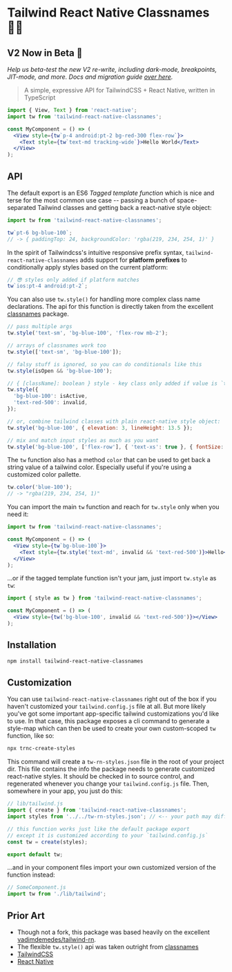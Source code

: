 # Tailwind React Native Classnames 🏄‍♂️

## V2 Now in Beta 🚀

_Help us beta-test the new V2 re-write, including dark-mode, breakpoints, JIT-mode, and
more. Docs and migration guide
[over here](https://github.com/jaredh159/tailwind-react-native-classnames/tree/v2#readme)._

> A simple, expressive API for TailwindCSS + React Native, written in TypeScript

```jsx
import { View, Text } from 'react-native';
import tw from 'tailwind-react-native-classnames';

const MyComponent = () => (
  <View style={tw`p-4 android:pt-2 bg-red-300 flex-row`}>
    <Text style={tw`text-md tracking-wide`}>Hello World</Text>
  </View>
);
```

## API

The default export is an ES6 _Tagged template function_ which is nice and terse for the
most common use case -- passing a bunch of space-separated Tailwind classes and getting
back a react-native style object:

```js
import tw from 'tailwind-react-native-classnames';

tw`pt-6 bg-blue-100`;
// -> { paddingTop: 24, backgroundColor: 'rgba(219, 234, 254, 1)' }
```

In the spirit of Tailwindcss's intuitive responsive prefix syntax,
`tailwind-react-native-classnames` adds support for **platform prefixes** to conditionally
apply styles based on the current platform:

```js
// 😎 styles only added if platform matches
tw`ios:pt-4 android:pt-2`;
```

You can also use `tw.style()` for handling more complex class name declarations. The api
for this function is directly taken from the excellent
[classnames](https://github.com/JedWatson/classnames#readme) package.

```js
// pass multiple args
tw.style('text-sm', 'bg-blue-100', 'flex-row mb-2');

// arrays of classnames work too
tw.style(['text-sm', 'bg-blue-100']);

// falsy stuff is ignored, so you can do conditionals like this
tw.style(isOpen && 'bg-blue-100');

// { [className]: boolean } style - key class only added if value is `true`
tw.style({
  'bg-blue-100': isActive,
  'text-red-500': invalid,
});

// or, combine tailwind classes with plain react-native style object:
tw.style('bg-blue-100', { elevation: 3, lineHeight: 13.5 });

// mix and match input styles as much as you want
tw.style('bg-blue-100', ['flex-row'], { 'text-xs': true }, { fontSize: 9 });
```

The `tw` function also has a method `color` that can be used to get back a string value of
a tailwind color. Especially useful if you're using a customized color pallette.

```js
tw.color('blue-100');
// -> "rgba(219, 234, 254, 1)"
```

You can import the main `tw` function and reach for `tw.style` only when you need it:

```jsx
import tw from 'tailwind-react-native-classnames';

const MyComponent = () => (
  <View style={tw`bg-blue-100`}>
    <Text style={tw.style('text-md', invalid && 'text-red-500')}>Hello</Text>
  </View>
);
```

...or if the tagged template function isn't your jam, just import `tw.style` as `tw`:

```jsx
import { style as tw } from 'tailwind-react-native-classnames';

const MyComponent = () => (
  <View style={tw('bg-blue-100', invalid && 'text-red-500')}></View>
);
```

## Installation

```bash
npm install tailwind-react-native-classnames
```

## Customization

You can use `tailwind-react-native-classnames` right out of the box if you haven't
customized your `tailwind.config.js` file at all. But more likely you've got some
important app-specific tailwind customizations you'd like to use. In that case, this
package exposes a cli command to generate a style-map which can then be used to create
your own custom-scoped `tw` function, like so:

```bash
npx trnc-create-styles
```

This command will create a `tw-rn-styles.json` file in the root of your project dir. This
file contains the info the package needs to generate customized react-native styles. It
should be checked in to source control, and regenerated whenever you change your
`tailwind.config.js` file. Then, somewhere in your app, you just do this:

```js
// lib/tailwind.js
import { create } from 'tailwind-react-native-classnames';
import styles from '../../tw-rn-styles.json'; // <-- your path may differ

// this function works just like the default package export
// except it is customized according to your `tailwind.config.js`
const tw = create(styles);

export default tw;
```

...and in your component files import your own customized version of the function instead:

```jsx
// SomeComponent.js
import tw from './lib/tailwind';
```

## Prior Art

- Though not a fork, this package was based heavily on the excellent
  [vadimdemedes/tailwind-rn](https://github.com/vadimdemedes/tailwind-rn).
- The flexible `tw.style()` api was taken outright from
  [classnames](https://github.com/JedWatson/classnames#readme)
- [TailwindCSS](https://tailwindcss.com)
- [React Native](https://reactnative.dev)
